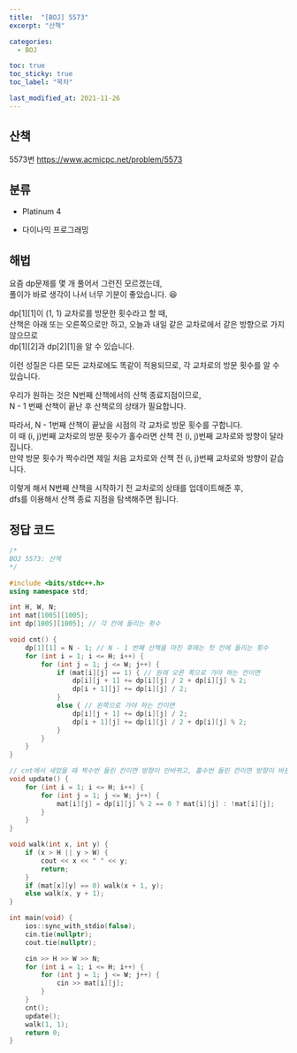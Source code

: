 ```yaml
---
title:  "[BOJ] 5573"
excerpt: "산책"

categories:
  - BOJ

toc: true
toc_sticky: true
toc_label: "목차"

last_modified_at: 2021-11-26
---
```


## 산책
5573번 <https://www.acmicpc.net/problem/5573>

## 분류
* Platinum 4

* 다이나믹 프로그래밍

## 해법
요즘 dp문제를 몇 개 풀어서 그런진 모르겠는데,<br>
풀이가 바로 생각이 나서 너무 기분이 좋았습니다. 😆

dp[1][1]이 (1, 1) 교차로를 방문한 횟수라고 할 때,<br>
산책은 아래 또는 오른쪽으로만 하고, 오늘과 내일 같은 교차로에서 같은 방향으로 가지 않으므로<br>
dp[1][2]과 dp[2][1]을 알 수 있습니다.

이런 성질은 다른 모든 교차로에도 똑같이 적용되므로, 각 교차로의 방문 횟수를 알 수 있습니다.

우리가 원하는 것은 N번째 산책에서의 산책 종료지점이므로,<br>
N - 1 번째 산책이 끝난 후 산책로의 상태가 필요합니다.

따라서, N - 1번째 산책이 끝났을 시점의 각 교차로 방문 횟수를 구합니다.<br>
이 때 (i, j)번째 교차로의 방문 횟수가 홀수라면 산책 전 (i, j)번째 교차로와 방향이 달라집니다.<br>
만약 방문 횟수가 짝수라면 제일 처음 교차로와 산책 전 (i, j)번째 교차로와 방향이 같습니다.

이렇게 해서 N번째 산책을 시작하기 전 교차로의 상태를 업데이트해준 후,<br>
dfs를 이용해서 산책 종료 지점을 탐색해주면 됩니다.

## 정답 코드
```cpp
/*
BOJ 5573: 산책
*/

#include <bits/stdc++.h>
using namespace std;

int H, W, N;
int mat[1005][1005];
int dp[1005][1005]; // 각 칸에 들리는 횟수

void cnt() {
    dp[1][1] = N - 1; // N - 1 번째 산책을 마친 후에는 첫 칸에 들리는 횟수
    for (int i = 1; i <= H; i++) {
        for (int j = 1; j <= W; j++) {
            if (mat[i][j] == 1) { // 원래 오른 쪽으로 가야 하는 칸이면
                dp[i][j + 1] += dp[i][j] / 2 + dp[i][j] % 2;
                dp[i + 1][j] += dp[i][j] / 2;
            }
            else { // 왼쪽으로 가야 하는 칸이면
                dp[i][j + 1] += dp[i][j] / 2;
                dp[i + 1][j] += dp[i][j] / 2 + dp[i][j] % 2;
            }
        }
    }
}

// cnt에서 세었을 때 짝수번 들린 칸이면 방향이 안바뀌고, 홀수번 들린 칸이면 방향이 바뀐다.
void update() {
    for (int i = 1; i <= H; i++) {
        for (int j = 1; j <= W; j++) {
            mat[i][j] = dp[i][j] % 2 == 0 ? mat[i][j] : !mat[i][j];
        }
    }
}

void walk(int x, int y) {
    if (x > H || y > W) {
        cout << x << " " << y;
        return;
    }
    if (mat[x][y] == 0) walk(x + 1, y);
    else walk(x, y + 1);
}

int main(void) {
    ios::sync_with_stdio(false);
    cin.tie(nullptr);
    cout.tie(nullptr);

    cin >> H >> W >> N;
    for (int i = 1; i <= H; i++) {
        for (int j = 1; j <= W; j++) {
            cin >> mat[i][j];
        }
    }
    cnt();
    update();
    walk(1, 1);
    return 0;
}
```